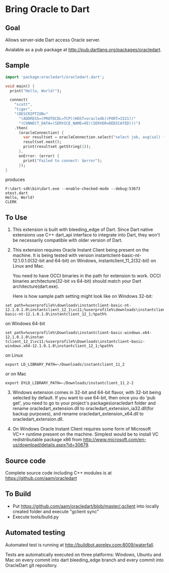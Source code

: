 Bring Oracle to Dart
===

Goal
---
Allows server-side Dart access Oracle server.

Avialable as a pub package at http://pub.dartlang.org/packages/oracledart.

Sample
---
```dart
import 'package:oracledart/oracledart.dart';

void main() {
  print("Hello, World!");

  connect(
    "scott",
    "tiger",
    "(DESCRIPTION="
      "(ADDRESS=(PROTOCOL=TCP)(HOST=oracledb)(PORT=1521))"
      "(CONNECT_DATA=(SERVICE_NAME=XE)(SERVER=DEDICATED)))")
    .then(
      (oracleConnection) {
        var resultset = oracleConnection.select("select job, avg(sal) from emp group by job");
        resultset.next();
        print(resultset.getString(1));
      },
      onError: (error) {
        print("Failed to connect: $error");
      });
}
```

produces

```shell
F:\dart-sdk\bin\dart.exe --enable-checked-mode --debug:53673 otest.dart
Hello, World!
CLERK
```

To Use
---

1. This extension is built with bleeding_edge of Dart. 
   Since Dart native extensions use C++ dart_api interface to integrate into Dart, they won't be necessarily compatible with older version of Dart.

2. This extension requires Oracle Instant Client being present on the machine.
   It is being tested with version instantclient-basic-nt-12.1.0.1.0(32-bit and 64-bit) on Windows, instantclient_11_2(32-bit) on Linux and Mac.
   
   You need to have OCCI binaries in the path for extension to work. OCCI binaries architecture(32-bit vs 64-bit) should match your Dart architecture(dart.exe).

   Here is how sample path setting might look like on Windows 32-bit:
 ```shell
 set path=%userprofile%\downloads\instantclient-basic-nt-12.1.0.1.0\instantclient_12_1\vc11;%userprofile%\downloads\instantclient-basic-nt-12.1.0.1.0\instantclient_12_1;%path%
 ```
   on Windows 64-bit
 ```shell
 set path=%userprofile%\Downloads\instantclient-basic-windows.x64-12.1.0.1.0\instan
tclient_12_1\vc11;%userprofile%\Downloads\instantclient-basic-windows.x64-12.1.0.1.0\instantclient_12_1;%path%
 ```
   on Linux
 ```shell
 export LD_LIBRARY_PATH=~/Downloads/instantclient_11_2
 ```
   or on Mac
 ```shell
 export DYLD_LIBRARY_PATH=~/Downloads/instantclient_11_2-2
 ```

3.  Windows extension comes in 32-bit and 64-bit flavor, with 32-bit being selected by default. If you want to use 64-bit, then once you do 'pub get', you need to go to your project's packages\oracledart folder and rename oracledart_extension.dll to oracledart_extension_ia32.dll(for backup purposes), and rename oracledart_extension_x64.dll to oracledart_extension.dll.

4. On Windows Oracle Instant Client requires some form of Microsoft VC++ runtime present on the machine. Simplest would be to install VC redistributable package x86 from http://www.microsoft.com/en-us/download/details.aspx?id=30679.

Source code
---

Complete source code including C++ modules is at https://github.com/aam/oracledart

To Build
---

- Put https://github.com/aam/oracledart/blob/master/.gclient into locally created folder and execute "gclient sync"
- Execute tools/build.py

Automated testing
---

Automated test is running at http://buildbot.aprelev.com:8009/waterfall.

Tests are automatically executed on three platforms: Windows, Ubuntu and Mac on every commit into dart bleeding_edge branch and every commit into OracleDart git repository.
